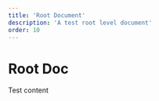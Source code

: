 ```yaml
---
title: 'Root Document'
description: 'A test root level document'
order: 10
---
```


# Root Doc

Test content
